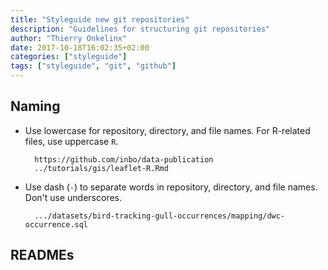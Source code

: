 ```yaml
---
title: "Styleguide new git repositories"
description: "Guidelines for structuring git repositories"
author: "Thierry Onkelinx"
date: 2017-10-18T16:02:35+02:00
categories: ["styleguide"]
tags: ["styleguide", "git", "github"]
---
```


## Naming

* Use lowercase for repository, directory, and file names. For R-related files, use uppercase `R`.

        https://github.com/inbo/data-publication
        ../tutorials/gis/leaflet-R.Rmd

* Use dash (`-`) to separate words in repository, directory, and file names. Don't use underscores.

        .../datasets/bird-tracking-gull-occurrences/mapping/dwc-occurrence.sql

## READMEs

